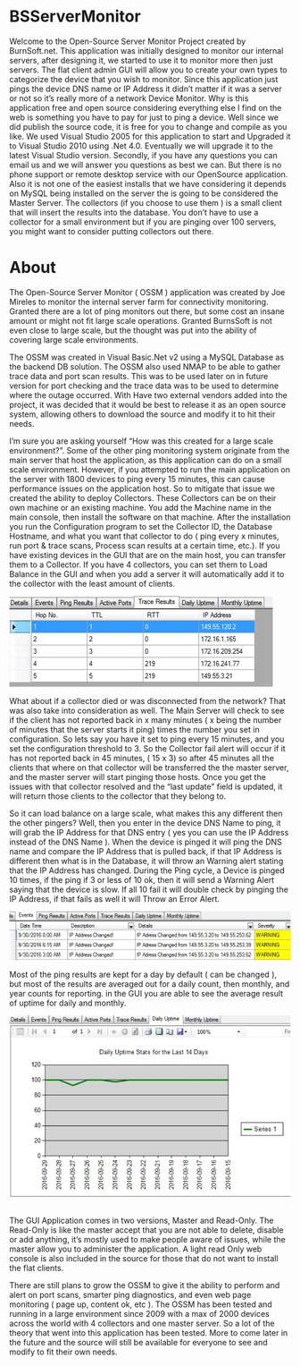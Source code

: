 # BSServerMonitor
Welcome to the Open-Source Server Monitor Project created by BurnSoft.net. This application was initially designed to monitor our internal servers, after designing it, we started to use it to monitor more then just servers. The flat client admin GUI will allow you to create your own types to categorize the device that you wish to monitor. Since this application just pings the device DNS name or IP Address it didn’t matter if it was a server or not so it’s really more of a network Device Monitor. Why is this application free and open source considering everything else I find on the web is something you have to pay for just to ping a device.  Well since we did publish the source code, it is free for you to change and compile as you like.  We used Visual Studio 2005 for this application to start and Upgraded it to Visual Studio 2010 using .Net 4.0.  Eventually we will upgrade it to the latest Visual Studio version.  Secondly, if you have any questions you can email us and we will answer you questions as best we can.  But there is no phone support or remote desktop service with our OpenSource application.  Also it is not one of the easiest installs that we have considering it depends on MySQL being installed on the server the is going to be considered the Master Server.  The collectors (if you choose to use them ) is a small client that will insert the results into the database.  You don’t have to use a collector for a small environment but if you are pinging over 100 servers, you might want to consider putting collectors out there.

<h1>About</h1>

The Open-Source Server Monitor ( OSSM ) application was created by Joe Mireles to monitor the internal server farm for connectivity monitoring.  Granted there are a lot of ping monitors out there, but some cost an insane amount or might not fit large scale operations.  Granted BurnsSoft is not even close to large scale, but the thought was put into the ability of covering large scale environments.  

The OSSM was created in Visual Basic.Net v2 using a MySQL Database as the backend DB solution.  The OSSM also used NMAP to be able to gather trace data and port scan results.  This was to be used later on in future version for port checking and the trace data was to be used to determine where the outage occurred.  With Have two external vendors added into the project, it was decided that it would be best to release it as an open source system, allowing others to download the source and modify it to hit their needs.

I’m sure you are asking yourself “How was this created for a large scale environment?”.  Some of the other ping monitoring system originate from the main server that host the application, as this application can do on a small scale environment.  However, if you attempted to run the main application on the server with 1800 devices to ping every 15 minutes, this can cause performance issues on the application host. So to mitigate that issue we created the ability to deploy Collectors.  These Collectors can be on their own machine or an existing machine.  You add the Machine name in the main console, then install the software on that machine. After the installation you run the Configuration program to set the Collector ID, the Database Hostname, and what you want that collector to do ( ping every x minutes, run port & trace scans, Process scan results at a certain time, etc.).  If you have existing devices in the GUI that are on the main host, you can transfer them to a Collector.  If you have 4 collectors, you can set them to Load Balance in the GUI and when you add a server it will automatically add it to the collector with the least amount of clients.
  
<img src="https://github.com/burnsoftnet/BSServerMonitor/blob/master/Docs/trace%20details.JPG?raw=true">
  
What about if a collector died or was disconnected from the network?  That was also take into consideration as well.  The Main Server will check to see if the client has not reported back in x many minutes ( x being the number of minutes that the server starts it ping) times the number you set in configuration.  So lets say you have it set to ping every 15 minutes, and you set the configuration threshold to 3.  So the Collector fail alert will occur if it has not reported back in 45 minutes, ( 15 x 3) so after 45 minutes all the clients that where on that collector will be transferred the the master server, and the master server will start pinging those hosts.  Once you get the issues with that collector resolved and the “last update” field is updated, it will return those clients to the collector that they belong to.

So it can load balance on a large scale, what makes this any different then the other pingers? Well, then you enter in the device DNS Name to ping, it will grab the IP Address for that DNS entry ( yes you can use the IP Address instead of the DNS Name ).  When the device is pinged it will ping the DNS name and compare the IP Address that is pulled back, if that IP Address is different then what is in the Database, it will throw an Warning alert stating that the IP Address has changed.  During the Ping cycle, a Device is pinged 10 times, if the ping if 3 or less of 10 ok, then it will send a Warning Alert saying that the device is slow.  If all 10 fail it will double check by pinging the IP Address, if that fails as well it will Throw an Error Alert.
  
<img src="https://github.com/burnsoftnet/BSServerMonitor/blob/master/Docs/ipaddress%20changed.JPG?raw=true">
    
Most of the ping results are kept for a day by default ( can be changed ), but most of the results are averaged out for a daily count, then monthly, and year counts for reporting.  in the GUI you are able to see the average result of uptime for daily and monthly.

<img src="https://github.com/burnsoftnet/BSServerMonitor/blob/master/Docs/daily%20uptime.JPG?raw=true">

<img scr="https://github.com/burnsoftnet/BSServerMonitor/blob/master/Docs/monthly%20uptime.JPG?raw=true">
  
The GUI Application comes in two versions, Master and Read-Only.  The Read-Only is like the master accept that you are not able to delete, disable or add anything, it’s mostly used to make people aware of issues, while the master allow you to administer the application.  A light read Only web console is also included in the source for those that do not want to install the flat clients.

There are still plans to grow the OSSM to give it the ability to perform and alert on port scans, smarter ping diagnostics, and even web page monitoring ( page up, content ok, etc ).  The OSSM has been tested and running in a large environment since 2009 with a max of 2000 devices across the world with 4 collectors and one master server.  So a lot of the theory that went into this application has been tested.  More to come later in the future and the source will still be available for everyone to see and modify to fit their own needs.
